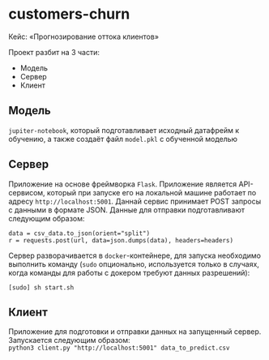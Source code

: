 # customers-churn

Кейс: «Прогнозирование оттока клиентов»

Проект разбит на 3 части:
* Модель
* Сервер
* Клиент

## Модель  
`jupiter-notebook`, который подготавливает исходный датафрейм к обучению, а также создаёт файл `model.pkl` с обученной моделью

## Сервер  
Приложение на основе фреймворка `Flask`. Приложение является API-сервисом, который при запуске его на локальной машине работает по адресу `http://localhost:5001`.
Даннай сервис принимает POST запросы с данными в формате JSON. Данные для отправки подготавливают следующим образом:  
```
data = csv_data.to_json(orient="split")  
r = requests.post(url, data=json.dumps(data), headers=headers)
```
Сервер разворачивается в `docker`-контейнере, для запуска необходимо выполнить команду (`sudo` опционально, используется только в случаях, когда команды для работы с докером требуют данных разрешений):
```
[sudo] sh start.sh
```

## Клиент  
Приложение для подготовки и отправки данных на запущенный сервер. Запускается следующим образом:  
`python3 client.py "http://localhost:5001" data_to_predict.csv`
